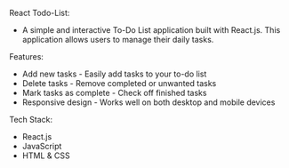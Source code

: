 React Todo-List:

- A simple and interactive To-Do List application built with React.js. This application allows users to manage their daily tasks.

Features:

- Add new tasks - Easily add tasks to your to-do list
- Delete tasks - Remove completed or unwanted tasks
- Mark tasks as complete - Check off finished tasks
- Responsive design - Works well on both desktop and mobile devices

Tech Stack:

- React.js
- JavaScript
- HTML & CSS
